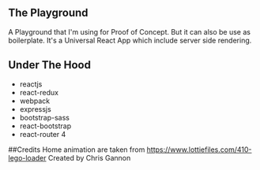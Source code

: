## The Playground
A Playground that I'm using for Proof of Concept. But it can also be use as boilerplate.
It's a Universal React App which include server side rendering.

## Under The Hood
   - reactjs
   - react-redux
   - webpack
   - expressjs
   - bootstrap-sass
   - react-bootstrap
   - react-router 4

##Credits
Home animation are taken from https://www.lottiefiles.com/410-lego-loader
Created by Chris Gannon